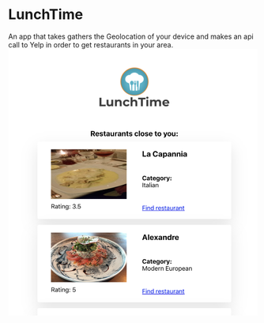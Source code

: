 # LunchTime

An app that takes gathers the Geolocation of your device and makes an api call to Yelp in order to get restaurants in your area.
![image](lunchtime_demo.png)
